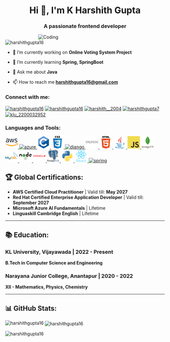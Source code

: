 <h1 align="center">Hi 👋, I'm K Harshith Gupta</h1>
<h3 align="center">A passionate frontend developer</h3>
<img align="right" alt="Coding" width="400"src="https://camo.githubusercontent.com/2366b34bb903c09617990fb5fff4622f3e941349e846ddb7e73df872a9d21233/68747470733a2f2f63646e2e6472696262626c652e636f6d2f75736572732f3733303730332f73637265656e73686f74732f363538313234332f6176656e746f2e676966"

<p align="left"> <img src="https://komarev.com/ghpvc/?username=harshithgupta16&label=Profile%20views&color=0e75b6&style=flat" alt="harshithgupta16" /> </p>

- 🔭 I’m currently working on **Online Voting System Project**

- 🌱 I’m currently learning **Spring, SpringBoot**

- 💬 Ask me about **Java**

- 📫 How to reach me **harshithgupta16@gmail.com**

<h3 align="left">Connect with me:</h3>
<p align="left">
<a href="https://twitter.com/harshithgupta16" target="blank"><img align="center" src="https://raw.githubusercontent.com/rahuldkjain/github-profile-readme-generator/master/src/images/icons/Social/twitter.svg" alt="harshithgupta16" height="30" width="40" /></a>
<a href="https://linkedin.com/in/harshithgupta16" target="blank"><img align="center" src="https://raw.githubusercontent.com/rahuldkjain/github-profile-readme-generator/master/src/images/icons/Social/linked-in-alt.svg" alt="harshithgupta16" height="30" width="40" /></a>
<a href="https://instagram.com/harshith__2004" target="blank"><img align="center" src="https://raw.githubusercontent.com/rahuldkjain/github-profile-readme-generator/master/src/images/icons/Social/instagram.svg" alt="harshith__2004" height="30" width="40" /></a>
<a href="https://www.codechef.com/users/harshithgupta7" target="blank"><img align="center" src="https://cdn.jsdelivr.net/npm/simple-icons@3.1.0/icons/codechef.svg" alt="harshithgupta7" height="30" width="40" /></a>
<a href="https://www.leetcode.com/klu_2200032952" target="blank"><img align="center" src="https://raw.githubusercontent.com/rahuldkjain/github-profile-readme-generator/master/src/images/icons/Social/leet-code.svg" alt="klu_2200032952" height="30" width="40" /></a>
</p>

<h3 align="left">Languages and Tools:</h3>
<p align="left"> <a href="https://aws.amazon.com" target="_blank" rel="noreferrer"> <img src="https://raw.githubusercontent.com/devicons/devicon/master/icons/amazonwebservices/amazonwebservices-original-wordmark.svg" alt="aws" width="40" height="40"/> </a> <a href="https://azure.microsoft.com/en-in/" target="_blank" rel="noreferrer"> <img src="https://www.vectorlogo.zone/logos/microsoft_azure/microsoft_azure-icon.svg" alt="azure" width="40" height="40"/> </a> <a href="https://www.cprogramming.com/" target="_blank" rel="noreferrer"> <img src="https://raw.githubusercontent.com/devicons/devicon/master/icons/c/c-original.svg" alt="c" width="40" height="40"/> </a> <a href="https://www.w3schools.com/css/" target="_blank" rel="noreferrer"> <img src="https://raw.githubusercontent.com/devicons/devicon/master/icons/css3/css3-original-wordmark.svg" alt="css3" width="40" height="40"/> </a> <a href="https://www.djangoproject.com/" target="_blank" rel="noreferrer"> <img src="https://cdn.worldvectorlogo.com/logos/django.svg" alt="django" width="40" height="40"/> </a> <a href="https://expressjs.com" target="_blank" rel="noreferrer"> <img src="https://raw.githubusercontent.com/devicons/devicon/master/icons/express/express-original-wordmark.svg" alt="express" width="40" height="40"/> </a> <a href="https://www.w3.org/html/" target="_blank" rel="noreferrer"> <img src="https://raw.githubusercontent.com/devicons/devicon/master/icons/html5/html5-original-wordmark.svg" alt="html5" width="40" height="40"/> </a> <a href="https://www.java.com" target="_blank" rel="noreferrer"> <img src="https://raw.githubusercontent.com/devicons/devicon/master/icons/java/java-original.svg" alt="java" width="40" height="40"/> </a> <a href="https://developer.mozilla.org/en-US/docs/Web/JavaScript" target="_blank" rel="noreferrer"> <img src="https://raw.githubusercontent.com/devicons/devicon/master/icons/javascript/javascript-original.svg" alt="javascript" width="40" height="40"/> </a> <a href="https://www.mongodb.com/" target="_blank" rel="noreferrer"> <img src="https://raw.githubusercontent.com/devicons/devicon/master/icons/mongodb/mongodb-original-wordmark.svg" alt="mongodb" width="40" height="40"/> </a> <a href="https://www.mysql.com/" target="_blank" rel="noreferrer"> <img src="https://raw.githubusercontent.com/devicons/devicon/master/icons/mysql/mysql-original-wordmark.svg" alt="mysql" width="40" height="40"/> </a> <a href="https://nodejs.org" target="_blank" rel="noreferrer"> <img src="https://raw.githubusercontent.com/devicons/devicon/master/icons/nodejs/nodejs-original-wordmark.svg" alt="nodejs" width="40" height="40"/> </a> <a href="https://www.oracle.com/" target="_blank" rel="noreferrer"> <img src="https://raw.githubusercontent.com/devicons/devicon/master/icons/oracle/oracle-original.svg" alt="oracle" width="40" height="40"/> </a> <a href="https://www.postgresql.org" target="_blank" rel="noreferrer"> <img src="https://raw.githubusercontent.com/devicons/devicon/master/icons/postgresql/postgresql-original-wordmark.svg" alt="postgresql" width="40" height="40"/> </a> <a href="https://www.python.org" target="_blank" rel="noreferrer"> <img src="https://raw.githubusercontent.com/devicons/devicon/master/icons/python/python-original.svg" alt="python" width="40" height="40"/> </a> <a href="https://reactjs.org/" target="_blank" rel="noreferrer"> <img src="https://raw.githubusercontent.com/devicons/devicon/master/icons/react/react-original-wordmark.svg" alt="react" width="40" height="40"/> </a> <a href="https://spring.io/" target="_blank" rel="noreferrer"> <img src="https://www.vectorlogo.zone/logos/springio/springio-icon.svg" alt="spring" width="40" height="40"/> </a> </p>

## 🏆 Global Certifications:
- **AWS Certified Cloud Practitioner** | Valid till: **May 2027**
- **Red Hat Certified Enterprise Application Developer** | Valid till: **September 2027**
- **Microsoft Azure AI Fundamentals** | Lifetime
- **Linguaskill Cambridge English** | Lifetime

---

## 📚 Education:
### KL University, Vijayawada | **2022 - Present**  
**B.Tech in Computer Science and Engineering**  


### Narayana Junior College, Anantapur | **2020 - 2022**  
**XII - Mathematics, Physics, Chemistry**  


---
## 📊 GitHub Stats:

<p><img align="left" src="https://github-readme-stats.vercel.app/api/top-langs?username=harshithgupta16&show_icons=true&locale=en&layout=compact" alt="harshithgupta16" /></p>

<p>&nbsp;<img align="center" src="https://github-readme-stats.vercel.app/api?username=harshithgupta16&show_icons=true&locale=en" alt="harshithgupta16" /></p>

<p><img align="center" src="https://github-readme-streak-stats.herokuapp.com/?user=harshithgupta16&" alt="harshithgupta16" /></p>
